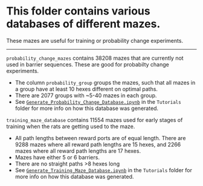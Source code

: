 #  This folder contains various databases of different mazes.

These mazes are useful for training or probability change experiments.

-----

`probability_change_mazes` contains 38208 mazes that are currently not used in barrier sequences. These are good for probabilty change experiments.
- The column `probability_group` groups the mazes, such that all mazes in a group have at least 10 hexes different on optimal paths.
- There are 2077 groups with ~5-40 mazes in each group.
- See [`Generate_Probability_Change_Database.ipynb`](../Tutorials/Generate_Probability_Change_Database.ipynb) in the `Tutorials` folder for more info on how this database was generated.

`training_maze_database` contains 11554 mazes used for early stages of training when the rats are getting used to the maze.
- All path lengths between reward ports are of equal length. There are 9288 mazes where all reward path lengths are 15 hexes, and 2266 mazes where all reward path lengths are 17 hexes.
- Mazes have either 5 or 6 barriers.
- There are no straight paths >8 hexes long
- See [`Generate_Training_Maze_Database.ipynb`](../Tutorials/Generate_Training_Maze_Database.ipynb) in the `Tutorials` folder for more info on how this database was generated.